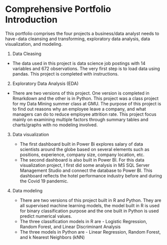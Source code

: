 # Comprehensive Portfolio Introduction 
This portfolio comprises the four projects a business/data analyst needs to have - data cleansing and transforming, exploratory data analysis, data visualization, and modeling.
1. Data Cleasing
   
* The data used in this project is data science job postings with 14 variables and 672 observations. The very first step is to load    data using pandas. This project is completed with instructions.

2. Exploratory Data Analysis (EDA)
* There are two versions of this project. One version is completed in Rmarkdown and the other is in Python. This project was a         class project for my Data Mining summer class at GMU. The purpose of this project is to find out reasons why an employee leave a     company, and what managers can do to reduce employee attrition rate. This project focus mainly on examining multiple factors         through summary tables and charts/graphs with no modeling involved.

3. Data visualization
   * The first dashboard built in Power Bi explores salary of data scientists around the globe based on several elements such as          positions, experience, company size, company location, etc.
   * The second dashboard is also built in Power BI. For this data visualization project, I first did some analysis in MS SQL Server     Management Studio and connect the database to Power BI. This dashboard reflects the hotel performance industry before and during     the Covid 19 pandemic.

4. Data modeling
   * There are two versions of this project built in R and Python. They are all supervised machine learning models, the model built       in R is used for binary classification purpose and the one built in Python is used predict numerical values.
   * The three classification models in R are - Logistic Regression, Random Forest, and Linear Discriminant Analysis
   * The three models in Python are - Linear Regression, Random Forest, and k Nearest Neighbors (kNN)
   
    
   
 
